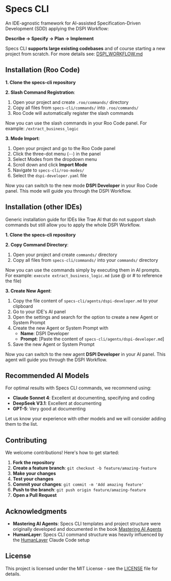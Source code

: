 # Specs CLI

An IDE-agnostic framework for AI-assisted Specification-Driven Development (SDD) applying the DSPI Workflow:

**Describe → Specify → Plan → Implement**

Specs CLI **supports large existing codebases** and of course starting a new project from scratch. For more details see: [DSPI_WORKFLOW.md](DSPI_WORKFLOW.md)

## Installation (Roo Code)

**1. Clone the specs-cli repository**

**2. Slash Command Registration**:
1. Open your project and create `.roo/commands/` directory
2. Copy all files from `specs-cli/commands/` into `.roo/commands/`
3. Roo Code will automatically register the slash commands

Now you can use the slash commands in your Roo Code panel. For example: `/extract_business_logic`

**3. Mode Import**:
1. Open your project and go to the Roo Code panel
2. Click the three-dot menu (⋯) in the panel
3. Select Modes from the dropdown menu
4. Scroll down and click **Import Mode**
5. Navigate to `specs-cli/roo-modes/`
6. Select the `dspi-developer.yaml` file

Now you can switch to the new mode **DSPI Developer** in your Roo Code panel. This mode will guide you through the DSPI Workflow.

## Installation (other IDEs)

Generic installation guide for IDEs like Trae AI that do not support slash commands but still allow you to apply the whole DSPI Workflow.

**1. Clone the specs-cli repository**

**2. Copy Command Directory**:
1. Open your project and create `commands/` directory
2. Copy all files from `specs-cli/commands/` into your `commands/` directory

Now you can use the commands simply by executing them in AI prompts. For example: `execute extract_business_logic.md` (use @ or # to reference the file)

**3. Create New Agent**:
1. Copy the file content of `specs-cli/agents/dspi-developer.md` to your clipboard
2. Go to your IDE's AI panel
3. Open the settings and search for the option to create a new Agent or System Prompt
4. Create the new Agent or System Prompt with
    - **Name**: DSPI Developer
    - **Prompt**: [Paste the content of `specs-cli/agents/dspi-developer.md`]
5. Save the new Agent or System Prompt

Now you can switch to the new agent **DSPI Developer** in your AI panel. This agent will guide you through the DSPI Workflow.

## Recommended AI Models

For optimal results with Specs CLI commands, we recommend using:
- **Claude Sonnet 4**: Excellent at documenting, specifying and coding
- **DeepSeek V3.1**: Excellent at documenting
- **GPT-5**: Very good at documenting

Let us know your experience with other models and we will consider adding them to the list.

## Contributing

We welcome contributions! Here's how to get started:

1. **Fork the repository**
2. **Create a feature branch**: `git checkout -b feature/amazing-feature`
3. **Make your changes**
4. **Test your changes**
5. **Commit your changes**: `git commit -m 'Add amazing feature'`
6. **Push to the branch**: `git push origin feature/amazing-feature`
7. **Open a Pull Request**

## Acknowledgments

- **Mastering AI Agents**: Specs CLI templates and project structure were originally developed and documented in the book [Mastering AI Agents](https://mastering-ai-agents.com)
- **HumanLayer**: Specs CLI command structure was heavily influenced by the [HumanLayer](https://www.humanlayer.dev) Claude Code setup

## License

This project is licensed under the MIT License - see the [LICENSE](LICENSE) file for details.
